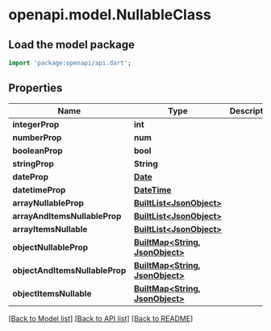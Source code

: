 # openapi.model.NullableClass

## Load the model package
```dart
import 'package:openapi/api.dart';
```

## Properties
Name | Type | Description | Notes
------------ | ------------- | ------------- | -------------
**integerProp** | **int** |  | [optional] 
**numberProp** | **num** |  | [optional] 
**booleanProp** | **bool** |  | [optional] 
**stringProp** | **String** |  | [optional] 
**dateProp** | [**Date**](Date.md) |  | [optional] 
**datetimeProp** | [**DateTime**](DateTime.md) |  | [optional] 
**arrayNullableProp** | [**BuiltList&lt;JsonObject&gt;**](JsonObject.md) |  | [optional] 
**arrayAndItemsNullableProp** | [**BuiltList&lt;JsonObject&gt;**](JsonObject.md) |  | [optional] 
**arrayItemsNullable** | [**BuiltList&lt;JsonObject&gt;**](JsonObject.md) |  | [optional] 
**objectNullableProp** | [**BuiltMap&lt;String, JsonObject&gt;**](JsonObject.md) |  | [optional] 
**objectAndItemsNullableProp** | [**BuiltMap&lt;String, JsonObject&gt;**](JsonObject.md) |  | [optional] 
**objectItemsNullable** | [**BuiltMap&lt;String, JsonObject&gt;**](JsonObject.md) |  | [optional] 

[[Back to Model list]](../README.md#documentation-for-models) [[Back to API list]](../README.md#documentation-for-api-endpoints) [[Back to README]](../README.md)


